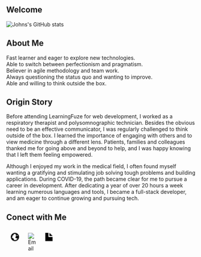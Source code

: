 ## Welcome
![Johns's GitHub stats](https://github-readme-stats.vercel.app/api?username=do-jonathan4&count_private=true)

## About Me
Fast learner and eager to explore new technologies.<br>
Able to switch between perfectionism and pragmatism.<br>
Believer in agile methodology and team work.<br>
Always questioning the status quo and wanting to improve.<br> 
Able and willing to think outside the box.

## Origin Story
Before attending LearningFuze for web development, I worked as a respiratory therapist and polysomnographic technician. Besides the obvious need to be an effective communicator, I was regularly challenged to think outside of the box. I learned the importance of engaging with others and to view medicine through a different lens. Patients, families and colleagues thanked me for going above and beyond to help, and I was happy knowing that I left them feeling empowered. 

Although I enjoyed my work in the medical field, I often found myself wanting a gratifying and stimulating job solving tough problems and building applications. During COVID-19, the path became clear for me to pursue a career in development. After dedicating a year of over 20 hours a week learning numerous languages and tools, I became a full-stack developer, and am eager to continue growing and pursuing tech.

## Conect with Me
[<img align="left" alt="Portfolio Site" width="22px" src="https://raw.githubusercontent.com/iconic/open-iconic/master/svg/globe.svg" target="_blank" style="margin: 12px;"/>](https://do-jonathan4.github.io/portfolio/)
[<img align="left" alt="Email" width="22px" src="https://cdn.jsdelivr.net/npm/simple-icons@v3/icons/gmail.svg"  style="margin: 12px;"/>](mailto:d.johnt45@gmail.com)
[<img align="left" alt="Resume" width="22px" src="https://raw.githubusercontent.com/iconic/open-iconic/master/svg/file.svg" style="margin: 12px;" />](https://docs.google.com/document/d/1ibGh1LyCNyhQd6TTkOQqThC8zV6wBAP4/export?format=pdf)

